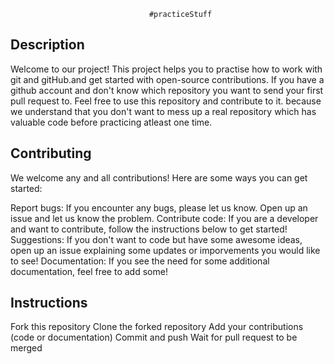 
                                   #practiceStuff

## Description
Welcome to our project! This project helps you to practise how to work with git and gitHub.and get started with open-source contributions. If you have a github account and don't know which repository you want to send your first pull request to. Feel free to use this repository and contribute to it. because we understand that you don't want to mess up a real repository which has valuable code before practicing atleast one time.

## Contributing
We welcome any and all contributions! Here are some ways you can get started:

Report bugs: If you encounter any bugs, please let us know. Open up an issue and let us know the problem.
Contribute code: If you are a developer and want to contribute, follow the instructions below to get started!
Suggestions: If you don't want to code but have some awesome ideas, open up an issue explaining some updates or imporvements you would like to see!
Documentation: If you see the need for some additional documentation, feel free to add some!

## Instructions
Fork this repository 
Clone the forked repository
Add your contributions (code or documentation)
Commit and push
Wait for pull request to be merged